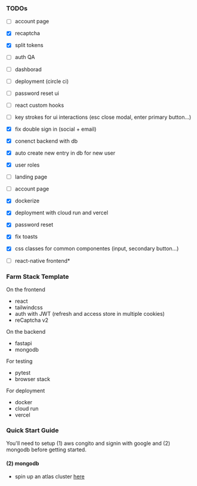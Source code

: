 ### TODOs
- [ ] account page 
- [x] recaptcha
- [x] split tokens
- [ ] auth QA
- [ ] dashborad
- [ ] deployment (circle ci)
- [ ] password reset ui
- [ ] react custom hooks

- [ ] key strokes for ui interactions (esc close modal, enter primary button...)
- [x] fix double sign in (social + email)
- [x] conenct backend with db
- [x] auto create new entry in db for new user
- [x] user roles
- [ ] landing page 
- [ ] account page
- [x] dockerize
- [x] deployment with cloud run and vercel
- [x] password reset
- [x] fix toasts
- [x] css classes for common componentes (input, secondary button...)
- [ ] react-native frontend*

### Farm Stack Template

On the frontend
- react
- tailwindcss
- auth with JWT (refresh and access store in multiple cookies)
- reCaptcha v2

On the backend
- fastapi
- mongodb

For testing
- pytest
- browser stack

For deployment
- docker
- cloud run
- vercel



### Quick Start Guide
You'll need to setup (1) aws congito and signin with google and (2) mongodb before getting started. 

#### (2) mongodb
- spin up an atlas cluster [here](https://www.mongodb.com/docs/atlas/getting-started/)

